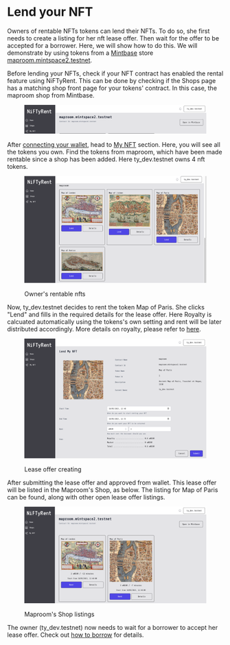 # Lend your NFT

Owners of rentable NFTs tokens can lend their NFTs. To do so, she first needs to create a listing for her nft lease offer. Then wait for the offer to be accepted for a borrower. Here, we will show how to  do this. We will demonstrate by using tokens from a [Mintbase](https://testnet.mintbase.xyz/) store [maproom.mintspace2.testnet](https://testnet.mintbase.xyz/contract/maproom.mintspace2.testnet/nfts/all/0).

Before lending your NFTs, check if your NFT contract has enabled the rental feature using NiFTyRent. This can be done by checking if the Shops page has a matching shop front page for your tokens' contract. In this case, the maproom shop from Mintbase.

<figure><img src="../.gitbook/assets/Screenshot 2023-05-18 at 12.15.19.png" alt=""><figcaption></figcaption></figure>

After [connecting your wallet](set-up-a-wallet.md), head to [My NFT](https://testnet.niftyrent.xyz/app/nfts) section. Here, you will see all the tokens you own. Find the tokens from maproom, which have been made rentable since a shop has been added. Here ty\_dev.testnet owns 4 nft tokens.

<figure><img src="../.gitbook/assets/Screenshot 2023-05-18 at 12.10.51.png" alt="" width="563"><figcaption><p>Owner's rentable nfts</p></figcaption></figure>

Now, ty\_dev.testnet decides to rent the token Map of Paris. She clicks "Lend" and fills in the required details for the lease offer. Here Royalty is calcuated automatically using the tokens's own setting and rent will be later distributed accordingly. More details on royalty, please refer to [here](../concepts/royalties-and-payouts.md).

<figure><img src="../.gitbook/assets/Screenshot 2023-05-18 at 12.47.38.png" alt=""><figcaption><p>Lease offer creating</p></figcaption></figure>

After submitting the lease offer and approved from wallet. This lease offer will be listed in the Maproom's Shop, as below. The listing for Map of Paris can be found, along with other open lease offer listings.

<figure><img src="../.gitbook/assets/Screenshot 2023-05-18 at 12.49.10.png" alt="" width="563"><figcaption><p>Maproom's Shop listings</p></figcaption></figure>

The owner (ty\_dev.testnet) now needs to wait for a borrower to accept her lease offer. Check out [how to borrow](borrow-an-nft.md) for details.
